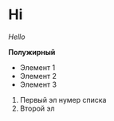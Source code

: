 # Hi

*Hello*
 
 **Полужирный**

 * Элемент 1
 * Элемент 2 
 * Элемент 3

1. Первый эл нумер списка
2. Второй эл
